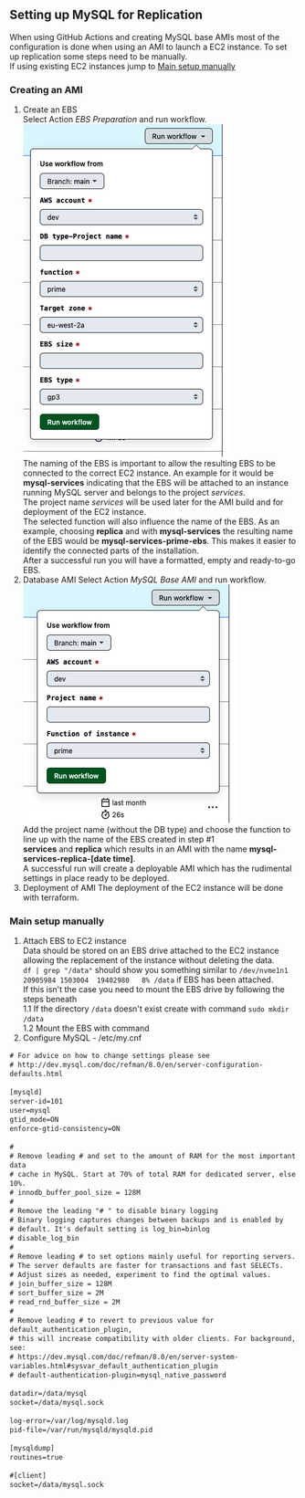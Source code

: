 ## Setting up MySQL for Replication
When using GitHub Actions and creating MySQL base AMIs most of the configuration is done when using an AMI to launch a EC2 instance. To set up replication some steps need to be manually. \
If using existing EC2 instances jump to [Main setup manually](#Main-setup-manually)
### Creating an AMI
1. Create an EBS \
Select Action _EBS Preparation_ and run workflow. \
![ebs-preparation.png](documentation%2Fimages%2Febs-preparation.png) \
The naming of the EBS is important to allow the resulting EBS to be connected to the correct EC2 instance. An example for it would be __mysql-services__ indicating that the EBS will be attached to an instance running MySQL server and belongs to the project _services_. \
The project name _services_ will be used later for the AMI build and for deployment of the EC2 instance. \
The selected function will also influence the name of the EBS. As an example, choosing __replica__ and with __mysql-services__ the resulting name of the EBS would be __mysql-services-prime-ebs__.
This makes it easier to identify the connected parts of the installation. \
After a successful run you will have a formatted, empty and ready-to-go EBS.
2. Database AMI
Select Action _MySQL Base AMI_ and run workflow. 
![ami-mysql-action-1.png](documentation%2Fimages%2Fami-mysql-action-1.png) \
Add the project name (without the DB type) and choose the function to line up with the name of the EBS created in step #1 \
__services__ and __replica__ which results in an AMI with the name __mysql-services-replica-[date time]__. \
A successful run will create a deployable AMI which has the rudimental settings in place ready to be deployed.
3. Deployment of AMI
The deployment of the EC2 instance will be done with terraform.
### Main setup manually
1. Attach EBS to EC2 instance \
Data should be stored on an EBS drive attached to the EC2 instance allowing the replacement of the instance without deleting the data. \
``` df | grep "/data" ``` should show you something similar to ``` /dev/nvme1n1      20905984 1503004  19402980   8% /data ``` if EBS has been attached. \
If this isn't the case you need to mount the EBS drive by following the steps beneath \
1.1 If the directory ``` /data ``` doesn't exist create with command ``` sudo mkdir /data ``` \
1.2 Mount the EBS with command 
2. Configure MySQL - /etc/my.cnf
```
# For advice on how to change settings please see
# http://dev.mysql.com/doc/refman/8.0/en/server-configuration-defaults.html

[mysqld]
server-id=101
user=mysql
gtid_mode=ON
enforce-gtid-consistency=ON

#
# Remove leading # and set to the amount of RAM for the most important data
# cache in MySQL. Start at 70% of total RAM for dedicated server, else 10%.
# innodb_buffer_pool_size = 128M
#
# Remove the leading "# " to disable binary logging
# Binary logging captures changes between backups and is enabled by
# default. It's default setting is log_bin=binlog
# disable_log_bin
#
# Remove leading # to set options mainly useful for reporting servers.
# The server defaults are faster for transactions and fast SELECTs.
# Adjust sizes as needed, experiment to find the optimal values.
# join_buffer_size = 128M
# sort_buffer_size = 2M
# read_rnd_buffer_size = 2M
#
# Remove leading # to revert to previous value for default_authentication_plugin,
# this will increase compatibility with older clients. For background, see:
# https://dev.mysql.com/doc/refman/8.0/en/server-system-variables.html#sysvar_default_authentication_plugin
# default-authentication-plugin=mysql_native_password

datadir=/data/mysql
socket=/data/mysql.sock

log-error=/var/log/mysqld.log
pid-file=/var/run/mysqld/mysqld.pid

[mysqldump]
routines=true

#[client]
socket=/data/mysql.sock
```
